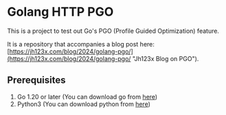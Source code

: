 # Golang HTTP PGO

This is a project to test out Go's PGO (Profile Guided Optimization) feature.

It is a repository that accompanies a blog post here: [https://jh123x.com/blog/2024/golang-pgo/](https://jh123x.com/blog/2024/golang-pgo/ "Jh123x Blog on PGO").

## Prerequisites

1. Go 1.20 or later (You can download go from [here](https://golang.org/dl/))
2. Python3 (You can download python from [here](https://www.python.org/downloads/))
